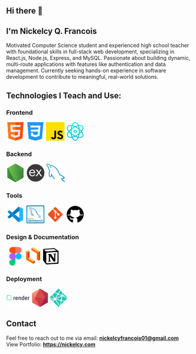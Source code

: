## Hi there 👋

<!--
**nickelcy/nickelcy** is a ✨ _special_ ✨ repository because its `README.md` (this file) appears on your GitHub profile.

Here are some ideas to get you started:

- 🔭 I’m currently working on ...
- 🌱 I’m currently learning ...
- 👯 I’m looking to collaborate on ...
- 🤔 I’m looking for help with ...
- 💬 Ask me about ...
- 📫 How to reach me: ...
- 😄 Pronouns: ...
- ⚡ Fun fact: ...
-->

## I'm Nickelcy Q. Francois

Motivated Computer Science student and experienced high school teacher with foundational skills in full-stack web development, specializing in React.js, Node.js, Express, and MySQL. Passionate about building dynamic, multi-route applications with features like authentication and data management. Currently seeking hands-on experience in software development to contribute to meaningful, real-world solutions.

## Technologies I Teach and Use:
### Frontend
<div>
    <img src="Images/html.png" height="50" title="HTML">
    <img src="Images/css.png" height="50" title="CSS">
    <img src="Images/js.png" height="50" title="JavaScript">
    <img src="Images/react-js.png" height="50" title="React.js">
</div>


### Backend 
<div>
    <img src="Images/node-js.png" height="50" title="Node.js">
    <img src="Images/express-js.png" height="50" title="Express.js">
    <img src="Images/mysql.png" height="50" title="MySQL">
</div>

### Tools
<div>
    <img src="Images/vscode.png" height="50" title="VsCode">
    <img src="Images/workbench.png" height="50" title="MySQL Workbench">
    <img src="Images/git.png" height="50" title="Git">
    <img src="Images/github.png" height="50" title="Github">

</div>

### Design & Documentation
<div>
    <img src="Images/figma.png" height="50" title="Figma">
    <img src="Images/lucid.png" height="50" title="LucidChart">
    <img src="Images/notion.png" height="50" title="Notion">
</div>

### Deployment
<div>
    <img src="Images/render.png" height="50" title="Render">
    <img src="Images/clever-cloud.png" height="50" title="CleverCloud">
    <img src="Images/netlify.png" height="50" title="Netlify">
</div>

## Contact
Feel free to reach out to me via email: **nickelcyfrancois01@gmail.com**
<br />
View Portfolio: **https://nickelcy.com**
